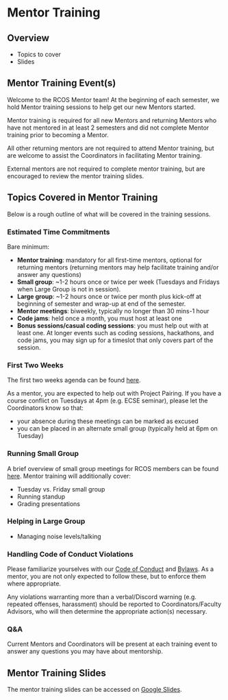 # Mentor Training

## Overview

- Topics to cover
- Slides

## Mentor Training Event(s)

Welcome to the RCOS Mentor team! At the beginning of each semester, we hold Mentor training sessions to help get our new Mentors started.

Mentor training is required for all new Mentors and returning Mentors who have not mentored in at least 2 semesters and did not complete Mentor training prior to becoming a Mentor.

All other returning mentors are not required to attend Mentor training, but are welcome to assist the Coordinators in facilitating Mentor training.

External mentors are not required to complete mentor training, but are encouraged to review the mentor training slides.

## Topics Covered in Mentor Training

Below is a rough outline of what will be covered in the training sessions.

### Estimated Time Commitments

Bare minimum:

- **Mentor training**: mandatory for all first-time mentors, optional for returning mentors (returning mentors may help facilitate training and/or answer any questions)
- **Small group**: ~1-2 hours once or twice per week (Tuesdays and Fridays when Large Group is not in session).
- **Large group**: ~1-2 hours once or twice per month plus kick-off at beginning of semester and wrap-up at end of the semester.
- **Mentor meetings**: biweekly, typically no longer than 30 mins-1 hour
- **Code jams**: held once a month, you must host at least one
- **Bonus sessions/casual coding sessions**: you must help out with at least one. At longer events such as coding sessions, hackathons, and code jams, you may sign up for a timeslot that only covers part of the session.

### First Two Weeks

The first two weeks agenda can be found [here](leadership/agenda).

As a mentor, you are expected to help out with Project Pairing. If you have a course conflict on Tuesdays at 4pm (e.g. ECSE seminar), please let the Coordinators know so that:

- your absence during these meetings can be marked as excused
- you can be placed in an alternate small group (typically held at 6pm on Tuesday)

<!-- ### Using Observatory as a Mentor
  - Verification
  - Setting up a small group
  - Generating small group attendance codes -->

### Running Small Group

A brief overview of small group meetings for RCOS members can be found [here](meetings/small_group_meetings). Mentor training will additionally cover:

- Tuesday vs. Friday small group
- Running standup
- Grading presentations

### Helping in Large Group

- Managing noise levels/talking

### Handling Code of Conduct Violations

Please familiarize yourselves with our [Code of Conduct](community/CODE_OF_CONDUCT) and [Bylaws](community/bylaws). As a mentor, you are not only expected to follow these, but to enforce them where appropriate.

Any violations warranting more than a verbal/Discord warning (e.g. repeated offenses, harassment) should be reported to Coordinators/Faculty Advisors, who will then determine the appropriate action(s) necessary.

### Q&A

Current Mentors and Coordinators will be present at each training event to answer any questions you may have about mentorship.

## Mentor Training Slides

The mentor training slides can be accessed on [Google Slides](https://docs.google.com/presentation/d/18qP0p2QFEmcT0ylAm84zMyUJU31u7uzXwfhjUeZN2KA/edit?usp=sharing).
